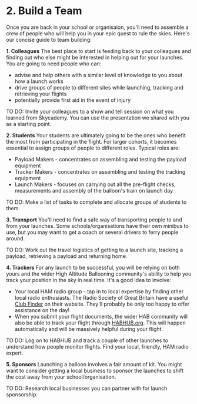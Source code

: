 # 2. Build a Team

Once you are back in your school or organisaion, you'll need to assemble a crew of people who will help you in your epic quest to rule the skies. Here's our concise guide to team building:

**1. Colleagues** The best place to start is feeding back to your colleagues and finding out who else might be interested in helping out for your launches. You are going to need people who can:
  - advise and help others with a similar level of knowledge to you about how a launch works
  - drive groups of people to different sites while launching, tracking and retrieving your flights
  - potentially provide first aid in the event of injury
  
TO DO:
Invite your colleagues to a show and tell session on what you learned from Skycademy. You can use the presentation we shared with you as a starting point.

**2. Students** Your students are ultimately going to be the ones who benefit the most from participating in the flight. For larger cohorts, it becomes essential to assign groups of people to different roles. Typical roles are:
  - Payload Makers - concentrates on assembling and testing the payload equipment
  - Tracker Makers - concentrates on assembling and testing the tracking equipment
  - Launch Makers  - focuses on carrying out all the pre-flight checks, measurements and assembly of the balloon's train on launch day

TO DO:
Make a list of tasks to complete and allocate groups of students to them.

**3. Transport** You'll need to find a safe way of transporting people to and from your launches. Some schools/organisations have their own minibus to use, but you may want to get a coach or several drivers to ferry people around. 

TO DO:
Work out the travel logistics of getting to a launch site, tracking a payload, retrieving a payload and returning home.

**4. Trackers** For any launch to be successful, you will be relying on both yours and the wider High Altitude Ballooning community's ability to help you track your position in the sky in real time. It's a good idea to involve:
  - Your local HAM radio group - tap in to local expertise by finding other local radio enthusiasts. The Radio Society of Great Britain have a useful [Club Finder](https://thersgb.org/services/clubfinder/) on their website. They'll probably be only too happy to offer assistance on the day!
  - When you submit your flight documents, the wider HAB community will also be able to track your flight through [HABHUB.org](http://habhub.org/). This will happen automatically and will be massively helpful during your flight.
  
TO DO:
Log on to HABHUB and track a couple of other launches to understand how people monitor flights. Find your local, friendly, HAM radio expert.  
  
**5. Sponsors** Launching a balloon involves a fair amount of kit. You might want to consider getting a local business to sponsor the launches to shift the cost away from your school/organisation.

TO DO:
Research local businesses you can partner with for launch sponsorship.

 

